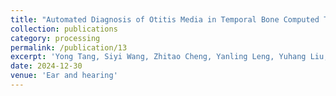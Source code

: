 ```yaml
---
title: "Automated Diagnosis of Otitis Media in Temporal Bone Computed Tomography Images Using Deep Learning"
collection: publications
category: processing
permalink: /publication/13
excerpt: 'Yong Tang, Siyi Wang, Zhitao Cheng, Yanling Leng, Yuhang Liu, Tingfang Wu, Jing Fei, Leiji Li. Automated Diagnosis of Otitis Media in Temporal Bone Computed Tomography Images Using Deep Learning. Submitted to Ear and hearing, 2024. Objectives: To develop and evaluate a deep learning (DL) framework for the automated diagnosis of otitis media (OM) using temporal bone computed tomography (TBCT) images. Design: In this diagnostic study, we retrospectively collected 2011 TBCT images of 1200 patients treated between September 2018 to June 2024 in The Affiliated Hospital of Southwest Medical University. Experts manually delineated the regions of interest (ROI) for middle ears (MEs). The statuses of visible MEs were labeled as normal middle ear (NME), otitis media with effusion (OME), or chronic otitis media (COM) with or without cholesteatoma, according to the clinical diagnosis records. The final dataset contained 400 NME, 214 OME, and 586 COM patients. There were 402 ME regions for NME, 998 ME regions for OME, and 619 ME regions for COM cases in TBCT images, respectively. A DL framework was developed to detect the MEs in TBCT images and determine the OM status. Of these images, 1605 were used for training and validation, and 406 were used for model evaluation. Five-fold cross-validation was utilized for training and selecting the models. The performance of the DL framework was evaluated by metrics including the mean average precision (mAP), area under the receiver operating characteristic curve (AUC), accuracy (ACC), F1-score, sensitivity, and specificity. The evaluation strategy employed for the classification of three categories is one vs rest (OvR), which means we compute the AUC, sensitivity, and specificity for each category against the remaining ones respectively, followed by averaging these three results to obtain the outcome. Furthermore, the balanced test dataset which includes 406 images was used to evaluate the effectiveness of model-assisted diagnosis for both senior and junior clinicians. Results: The DL model achieved an average mAP of 0.9136 for the detection of MEs. Based on the detection, the model, which has a detection ratio of 98.53% (1.47% MEs were not detected), obtained an AUC of 0.9951 (95% CI, 0.9903 – 0.9982), an ACC of 0.9238, an F1-score of 0.9392, a sensitivity of 0.9395, and a specificity of 0.9700, for the classification of NME, OME, and COM. In comparison experiments, with the assistance of the DL, the diagnostic accuracies improved from 81.53% to 93.60% (junior clinician) and 87.93% to 95.57% (senior clinician), respectively. Conclusions: The findings suggested that the DL model could accurately identify MEs in TBCT images and classify NME, OME, and COM with satisfying accuracy. DL could also effectively assist clinicians in TBCT interpretation for OM diagnosis.'
date: 2024-12-30
venue: 'Ear and hearing'
---
```

